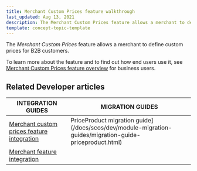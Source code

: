 ```yaml
---
title: Merchant Custom Prices feature walkthrough
last_updated: Aug 13, 2021
description: The Merchant Custom Prices feature allows a merchant to define custom prices for B2B customers
template: concept-topic-template
---
```


The _Merchant Custom Prices_ feature allows a merchant to define custom prices for B2B customers.


To learn more about the feature and to find out how end users use it, see [Merchant Custom Prices feature overview](/docs/scos/user/features/merchant-custom-prices-feature-overview.html) for business users.


## Related Developer articles

|INTEGRATION GUIDES | MIGRATION GUIDES |
|---------|---------|
| [Merchant custom prices feature integration](/docs/scos/dev/feature-integration-guides/merchant-custom-prices-feature-integration.html)  | PriceProduct migration guide](/docs/scos/dev/module-migration-guides/migration-guide-priceproduct.html) |
| [Merchant feature integration](/docs/scos/dev/feature-integration-guides/merchant-feature-integration.html) |   |
